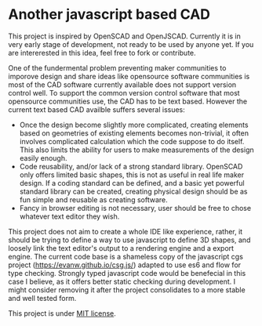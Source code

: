 Another javascript based CAD
============================

This project is inspired by OpenSCAD and OpenJSCAD. Currently it is in very early stage of development, not ready to be used by anyone yet. If you are intererested in this idea, feel free to fork or contribute.

One of the fundermental problem preventing maker communities to imporove design and share ideas like opensource software communities is most of the CAD software currently available does not support version control well. To support the common version control software that most opensource communities use, the CAD has to be text based. However the current text based CAD availble suffers several issues:

* Once the design become slightly more complicated, creating elements based on geometries of existing elements becomes non-trivial, it often involves complicated calculation which the code suppose to do itself. This also limits the ability for users to make measurements of the design easily enough.
* Code reusability, and/or lack of a strong standard library. OpenSCAD only offers limited basic shapes, this is not as useful in real life maker design. If a coding standard can be defined, and a basic yet powerful standard library can be created, creating physical design should be as fun simple and reusable as creating software.
* Fancy in browser editing is not necessary, user should be free to chose whatever text editor they wish.

This project does not aim to create a whole IDE like experience, rather, it should be trying to define a way to use javascript to define 3D shapes, and loosely link the text editor's output to a rendering engine and a export engine. The current code base is a shameless copy of the javascript cgs project (https://evanw.github.io/csg.js/) adapted to use es6 and flow for type checking. Strongly typed javascript code would be benefecial in this case I believe, as it offers better static checking during development. I might consider removing it after the project consolidates to a more stable and well tested form.

This project is under [MIT license](http://www.opensource.org/licenses/mit-license.php).
